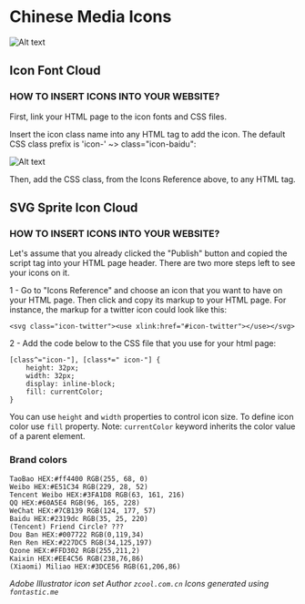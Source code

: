 # Chinese Media Icons

![Alt text](https://s3-ap-southeast-1.amazonaws.com/viimgs/china-media-fonts.png)

## Icon Font Cloud

<link href="https://file.myfontastic.com/iLoXdJm75bmJM4orFL4oMA/icons.css" rel="stylesheet">

### HOW TO INSERT ICONS INTO YOUR WEBSITE?

First, link your HTML page to the icon fonts and CSS files.

Insert the icon class name into any HTML tag to add the icon. The default CSS class prefix is 'icon-' ~> class="icon-baidu":

![Alt text](http://app.fontastic.me/static/images/download/5.png)

Then, add the CSS class, from the Icons Reference above, to any HTML tag. 

## SVG Sprite Icon Cloud

### HOW TO INSERT ICONS INTO YOUR WEBSITE?

Let's assume that you already clicked the "Publish" button and copied the script tag into your HTML page header. There are two more steps left to see your icons on it.

1 - Go to "Icons Reference" and choose an icon that you want to have on your HTML page. Then click and copy its markup to your HTML page. For instance, the markup for a twitter icon could look like this:

```
<svg class="icon-twitter"><use xlink:href="#icon-twitter"></use></svg>
```

2 - Add the code below to the CSS file that you use for your html page:

```
[class^="icon-"], [class*=" icon-"] {
    height: 32px;
    width: 32px;
    display: inline-block; 
    fill: currentColor; 
}
```

You can use `height` and `width` properties to control icon size. To define icon color use `fill` property. Note: `currentColor` keyword inherits the color value of a parent element.

### Brand colors
```
TaoBao HEX:#ff4400 RGB(255, 68, 0)
Weibo HEX:#E51C34 RGB(229, 28, 52)
Tencent Weibo HEX:#3FA1D8 RGB(63, 161, 216)
QQ HEX:#60A5E4 RGB(96, 165, 228)
WeChat HEX:#7CB139 RGB(124, 177, 57)
Baidu HEX:#2319dc RGB(35, 25, 220)
(Tencent) Friend Circle? ???
Dou Ban HEX:#007722 RGB(0,119,34)
Ren Ren HEX:#227DC5 RGB(34,125,197)
Qzone HEX:#FFD302 RGB(255,211,2)
Kaixin HEX:#EE4C56 RGB(238,76,86)
(Xiaomi) Miliao HEX:#3DCE56 RGB(61,206,86)
```

*Adobe Illustrator icon set Author `zcool.com.cn`*
*Icons generated using `fontastic.me`*
